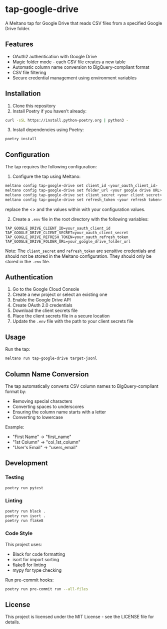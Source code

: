 # tap-google-drive

A Meltano tap for Google Drive that reads CSV files from a specified Google Drive folder.

## Features

- OAuth2 authentication with Google Drive
- Magic folder mode - each CSV file creates a new table
- Automatic column name conversion to BigQuery-compliant format
- CSV file filtering
- Secure credential management using environment variables

## Installation

1. Clone this repository
2. Install Poetry if you haven't already:
```bash
curl -sSL https://install.python-poetry.org | python3 -
```

3. Install dependencies using Poetry:
```bash
poetry install
```

## Configuration

The tap requires the following configuration:

1. Configure the tap using Meltano:
```bash
meltano config tap-google-drive set client_id <your_oauth_client_id>
meltano config tap-google-drive set folder_url <your google drive URL>
meltano config tap-google-drive set client_secret <your client secret>
meltano config tap-google-drive set refresh_token <your refresh token>
```
replace the <> and the values within with your configuration values.

2. Create a `.env` file in the root directory with the following variables:
```
TAP_GOOGLE_DRIVE_CLIENT_ID=your_oauth_client_id
TAP_GOOGLE_DRIVE_CLIENT_SECRET=your_oauth_client_secret
TAP_GOOGLE_DRIVE_REFRESH_TOKEN=your_oauth_refresh_token
TAP_GOOGLE_DRIVE_FOLDER_URL=your_google_drive_folder_url
```

Note: The `client_secret` and `refresh_token` are sensitive credentials and should not be stored in the Meltano configuration. They should only be stored in the `.env` file.

## Authentication

1. Go to the Google Cloud Console
2. Create a new project or select an existing one
3. Enable the Google Drive API
4. Create OAuth 2.0 credentials
5. Download the client secrets file
6. Place the client secrets file in a secure location
7. Update the `.env` file with the path to your client secrets file

## Usage

Run the tap:
```bash
meltano run tap-google-drive target-jsonl
```

## Column Name Conversion

The tap automatically converts CSV column names to BigQuery-compliant format by:
- Removing special characters
- Converting spaces to underscores
- Ensuring the column name starts with a letter
- Converting to lowercase

Example:
- "First Name" → "first_name"
- "1st Column" → "col_1st_column"
- "User's Email" → "users_email"

## Development

### Testing

```bash
poetry run pytest
```

### Linting

```bash
poetry run black .
poetry run isort .
poetry run flake8
```

### Code Style

This project uses:
- Black for code formatting
- isort for import sorting
- flake8 for linting
- mypy for type checking

Run pre-commit hooks:
```bash
poetry run pre-commit run --all-files
```

## License

This project is licensed under the MIT License - see the LICENSE file for details.
